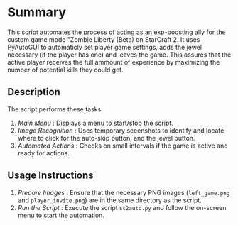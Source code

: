 # Summary
This script automates the process of acting as an exp-boosting ally for the custom game mode "Zombie Liberty (Beta) on StarCraft 2. It uses PyAutoGUI to automaticly set player game settings, adds the jewel necessary (if the player has one) and leaves the game. This assures that the active player receives the full ammount of experience by maximizing the number of potential kills they could get.

## Description
The script performs these tasks:
1. _Main Menu_ : Displays a menu to start/stop the script.
2. _Image Recognition_ : Uses temporary sceenshots to identify and locate where to click for the auto-skip button, and the jewel button.
3. _Automated Actions_ : Checks on small intervals if the game is active and ready for actions.

## Usage Instructions
1. _Prepare Images_ : Ensure that the necessary PNG images (`left_game.png` and `player_invite.png`) are in the same directory as the script.
2. _Run the Script_ : Execute the script `sc2auto.py` and follow the on-screen menu to start the automation.